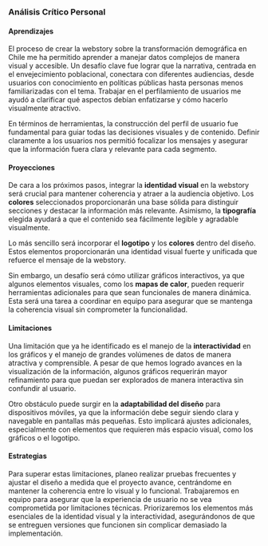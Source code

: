### Análisis Crítico Personal

#### Aprendizajes
El proceso de crear la webstory sobre la transformación demográfica en Chile me ha permitido aprender a manejar datos complejos de manera visual y accesible. Un desafío clave fue lograr que la narrativa, centrada en el envejecimiento poblacional, conectara con diferentes audiencias, desde usuarios con conocimiento en políticas públicas hasta personas menos familiarizadas con el tema. Trabajar en el perfilamiento de usuarios me ayudó a clarificar qué aspectos debían enfatizarse y cómo hacerlo visualmente atractivo.

En términos de herramientas, la construcción del perfil de usuario fue fundamental para guiar todas las decisiones visuales y de contenido. Definir claramente a los usuarios nos permitió focalizar los mensajes y asegurar que la información fuera clara y relevante para cada segmento.

#### Proyecciones
De cara a los próximos pasos, integrar la **identidad visual** en la webstory será crucial para mantener coherencia y atraer a la audiencia objetivo. Los **colores** seleccionados proporcionarán una base sólida para distinguir secciones y destacar la información más relevante. Asimismo, la **tipografía** elegida ayudará a que el contenido sea fácilmente legible y agradable visualmente.

Lo más sencillo será incorporar el **logotipo** y los **colores** dentro del diseño. Estos elementos proporcionarán una identidad visual fuerte y unificada que refuerce el mensaje de la webstory.

Sin embargo, un desafío será cómo utilizar gráficos interactivos, ya que algunos elementos visuales, como los **mapas de calor**, pueden requerir herramientas adicionales para que sean funcionales de manera dinámica. Esta será una tarea a coordinar en equipo para asegurar que se mantenga la coherencia visual sin comprometer la funcionalidad.

#### Limitaciones
Una limitación que ya he identificado es el manejo de la **interactividad** en los gráficos y el manejo de grandes volúmenes de datos de manera atractiva y comprensible. A pesar de que hemos logrado avances en la visualización de la información, algunos gráficos requerirán mayor refinamiento para que puedan ser explorados de manera interactiva sin confundir al usuario.

Otro obstáculo puede surgir en la **adaptabilidad del diseño** para dispositivos móviles, ya que la información debe seguir siendo clara y navegable en pantallas más pequeñas. Esto implicará ajustes adicionales, especialmente con elementos que requieren más espacio visual, como los gráficos o el logotipo.

#### Estrategias
Para superar estas limitaciones, planeo realizar pruebas frecuentes y ajustar el diseño a medida que el proyecto avance, centrándome en mantener la coherencia entre lo visual y lo funcional. Trabajaremos en equipo para asegurar que la experiencia de usuario no se vea comprometida por limitaciones técnicas. Priorizaremos los elementos más esenciales de la identidad visual y la interactividad, asegurándonos de que se entreguen versiones que funcionen sin complicar demasiado la implementación.

